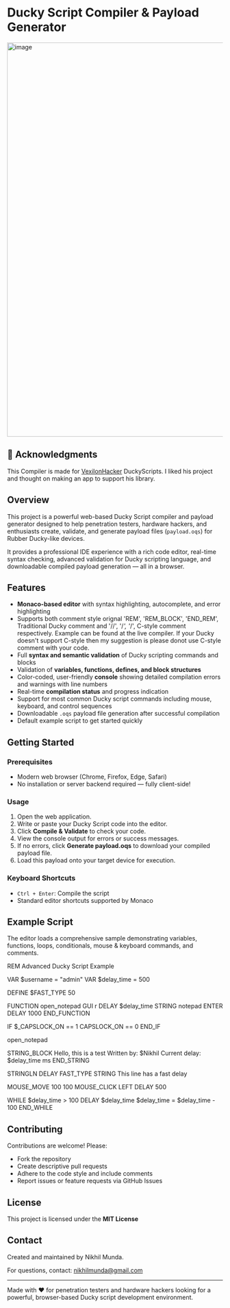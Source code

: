 # Ducky Script Compiler & Payload Generator

<img width="1872" height="920" alt="image" src="https://github.com/user-attachments/assets/57028f24-0eda-4bb7-bacf-2be18eed2b6a" />

## 🫡 Acknowledgments

This Compiler is made for [VexilonHacker](https://github.com/VexilonHacker/OverQuack) DuckyScripts. I liked his project and thought on making an app to support his library.

## Overview

This project is a powerful web-based Ducky Script compiler and payload generator designed to help penetration testers, hardware hackers, and enthusiasts create, validate, and generate payload files (`payload.oqs`) for Rubber Ducky-like devices.

It provides a professional IDE experience with a rich code editor, real-time syntax checking, advanced validation for Ducky scripting language, and downloadable compiled payload generation — all in a browser.

## Features

- **Monaco-based editor** with syntax highlighting, autocomplete, and error highlighting
- Supports both comment style orignal 'REM', 'REM_BLOCK', 'END_REM', Traditional Ducky comment and '//', '/*', '*/', C-style comment respectively. Example can be found at the live compiler. If your Ducky doesn't support C-style then my suggestion is please donot use C-style comment with your code.
- Full **syntax and semantic validation** of Ducky scripting commands and blocks
- Validation of **variables, functions, defines, and block structures**
- Color-coded, user-friendly **console** showing detailed compilation errors and warnings with line numbers
- Real-time **compilation status** and progress indication
- Support for most common Ducky script commands including mouse, keyboard, and control sequences
- Downloadable `.oqs` payload file generation after successful compilation
- Default example script to get started quickly

## Getting Started

### Prerequisites

- Modern web browser (Chrome, Firefox, Edge, Safari)
- No installation or server backend required — fully client-side!

### Usage

1. Open the web application.
2. Write or paste your Ducky Script code into the editor.
3. Click **Compile & Validate** to check your code.
4. View the console output for errors or success messages.
5. If no errors, click **Generate payload.oqs** to download your compiled payload file.
6. Load this payload onto your target device for execution.

### Keyboard Shortcuts

- `Ctrl + Enter`: Compile the script
- Standard editor shortcuts supported by Monaco

## Example Script

The editor loads a comprehensive sample demonstrating variables, functions, loops, conditionals, mouse & keyboard commands, and comments.

REM Advanced Ducky Script Example

VAR $username = "admin"
VAR $delay_time = 500

DEFINE $FAST_TYPE 50

FUNCTION open_notepad
GUI r
DELAY $delay_time
STRING notepad
ENTER
DELAY 1000
END_FUNCTION

IF $_CAPSLOCK_ON == 1
CAPSLOCK_ON == 0
END_IF

open_notepad

STRING_BLOCK
Hello, this is a test
Written by: $Nikhil
Current delay: $delay_time ms
END_STRING

STRINGLN
DELAY FAST_TYPE
STRING This line has a fast delay

MOUSE_MOVE 100 100
MOUSE_CLICK LEFT
DELAY 500

WHILE $delay_time > 100
DELAY $delay_time
$delay_time = $delay_time - 100
END_WHILE


## Contributing

Contributions are welcome! Please:

- Fork the repository
- Create descriptive pull requests
- Adhere to the code style and include comments
- Report issues or feature requests via GitHub Issues

## License

This project is licensed under the **MIT License**

## Contact

Created and maintained by Nikhil Munda.

For questions, contact: nikhilmunda@gmail.com

---

Made with ❤️ for penetration testers and hardware hackers looking for a powerful, browser-based Ducky script development environment.
